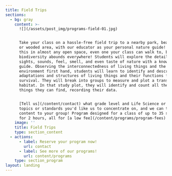 ```yaml
---
title: Field Trips
sections:
  - bg: gray
    content: >-
      ![](/assets/post_img/programs-field-01.jpg)


      Take your class on a hassle-free field trip to a nearby park, beach, pond,
      or wooded area, with our educator as your personal nature guide! We can do
      this in almost any open space, even one your class can walk to, because
      biodiversity abounds everywhere! Students will explore the details of the
      sights, sounds, feel, smell, and even taste of nature with a knowledgeable
      guide. Observing the interconnectedness of living things and the
      environment first hand, students will learn to identify and describe
      adaptations and structures of living things and their functions for
      survival. They will break into groups to measure and plot a transect in a
      habitat. In that study plot, they will identify and count all the living
      things they can find, recording their data. 


      [Tell us](/content/contact) what grade level and Life Science or Earth Science
      topics or standards you'd like us to concentrate on, and we can tailor the
      content to your group! Program designed for a class of up to 35 students
      for 2 hours, all for [a low fee](/content/programs/program-fees)!
    image: ''
    title: Field Trips
    type: section_content
  - actions:
      - label: Reserve your program now!
        url: contact
      - label: See more of our programs!
        url: content/programs
    type: section_program
layout: landing
---
```


